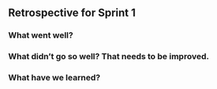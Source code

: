 ## Retrospective for Sprint 1

### What went well?


### What didn’t go so well? That needs to be improved.


### What have we learned?


